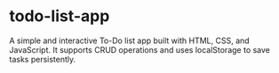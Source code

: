 # todo-list-app
A simple and interactive To-Do list app built with HTML, CSS, and JavaScript. It supports CRUD operations and uses localStorage to save tasks persistently.

